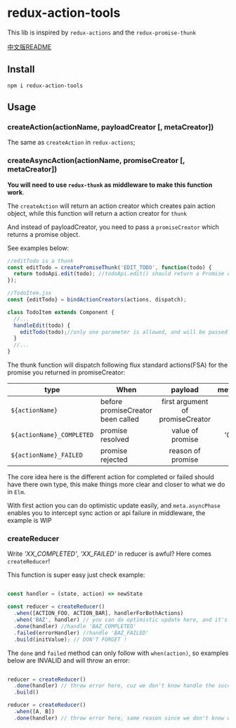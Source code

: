 # redux-action-tools

This lib is inspired by `redux-actions` and the `redux-promise-thunk`

[中文版README](https://github.com/kpaxqin/redux-action-tools/blob/master/README_zh_CN.MD)

## Install
`npm i redux-action-tools`

## Usage

### createAction(actionName, payloadCreator [, metaCreator])

The same as `createAction` in `redux-actions`;

### createAsyncAction(actionName, promiseCreator [, metaCreator])

**You will need to use `redux-thunk` as middleware to make this function work**.

The `createAction` will return an action creator which creates pain action object, while this function will return a action creator for `thunk`

And instead of payloadCreator, you need to pass a `promiseCreator` which returns a promise object.

See examples below:

```js
//editTodo is a thunk
const editTodo = createPromiseThunk('EDIT_TODO', function(todo) {
  return todoApi.edit(todo); //todoApi.edit() should return a Promise object;
});

//TodoItem.jsx
const {editTodo} = bindActionCreators(actions, dispatch);

class TodoItem extends Component {
  //...
  handleEdit(todo) {
    editTodo(todo);//only one parameter is allowed, and will be passed to promiseCreator;
  }
  //...
}
```

The thunk function will dispatch following flux standard actions(FSA) for the promise you returned in promiseCreator:

|     type           | When         |  payload  | meta.asyncPhase    |
| --------           |  -----      | :----:    | :----:  |
| `${actionName}` | before promiseCreator been called | first argument of promiseCreator | 'START' |
| `${actionName}_COMPLETED` | promise resolved | value of promise | 'COMPLETED' |
| `${actionName}_FAILED` | promise rejected | reason of promise | 'FAILED' |

The core idea here is the different action for completed or failed should have there own type, this make things more clear and closer to what we do in `Elm`.

With first action you can do optimistic update easily, and `meta.asyncPhase` enables you to intercept sync action or api failure in middleware, the example is WIP


### createReducer

Write *'XX_COMPLETED'*, *'XX_FAILED'* in reducer is awful? Here comes `createReducer`!

This function is super easy just check example:

 ```js

 const handler = (state, action) => newState

 const reducer = createReducer()
   .when([ACTION_FOO, ACTION_BAR], handlerForBothActions)
   .when('BAZ', handler) // you can do optimistic update here, and it's ok to omit the handler if you want
   .done(handler) //handle 'BAZ_COMPLETED'
   .failed(errorHandler) //handle 'BAZ_FAILED'
   .build(initValue); // DON'T FORGET !
 ```

 The `done` and `failed` method can only follow with `when(action)`, so examples below are INVALID and will throw an error:

 ```js

 reducer = createReducer()
   .done(handler) // throw error here, cuz we don't know handle the success of which async action
   .build()

 reducer = createReducer()
   .when([A, B])
   .done(handler) // throw error here, same reason since we don't know which one you want

 ```


